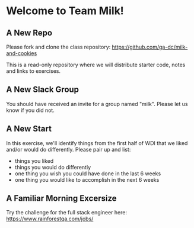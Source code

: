 # Welcome to Team Milk!

## A New Repo

Please fork and clone the class repository:  https://github.com/ga-dc/milk-and-cookies

This is a read-only repository where we will distribute starter code, notes and links
to exercises.

## A New Slack Group

You should have received an invite for a group named "milk". Please let us know if you
did not.

## A New Start

In this exercise, we'll identify things from the first half of WDI that we liked and/or
would do differently. Please pair up and list:

- things you liked
- things you would do differently
- one thing you wish you could have done in the last 6 weeks
- one thing you would like to accomplish in the next 6 weeks

## A Familiar Morning Excersize

Try the challenge for the full stack engineer here: https://www.rainforestqa.com/jobs/